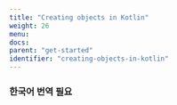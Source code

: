 ```yaml
---
title: "Creating objects in Kotlin"
weight: 26
menu:
docs:
parent: "get-started"
identifier: "creating-objects-in-kotlin"
---
```


### 한국어 번역 필요
